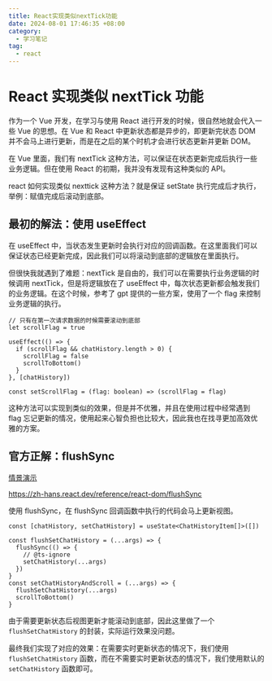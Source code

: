 ```yaml
---
title: React实现类似nextTick功能
date: 2024-08-01 17:46:35 +08:00
category:
  - 学习笔记
tag:
  - react
---
```


# React 实现类似 nextTick 功能

作为一个 Vue 开发，在学习与使用 React 进行开发的时候，很自然地就会代入一些 Vue 的思想。在 Vue 和 React 中更新状态都是异步的，即更新完状态 DOM 并不会马上进行更新，而是在之后的某个时机才会进行状态更新并更新 DOM。

在 Vue 里面，我们有 nextTick 这种方法，可以保证在状态更新完成后执行一些业务逻辑。但在使用 React 的初期，我并没有发现有这种类似的 API。

react 如何实现类似 nexttick 这种方法？就是保证 setState 执行完成后才执行，举例：赋值完成后滚动到底部。

## 最初的解法：使用 useEffect

在 useEffect 中，当状态发生更新时会执行对应的回调函数。在这里面我们可以保证状态已经更新完成，因此我们可以将滚动到底部的逻辑放在里面执行。

但很快我就遇到了难题：nextTick 是自由的，我们可以在需要执行业务逻辑的时候调用 nextTick，但是将逻辑放在了 useEffect 中，每次状态更新都会触发我们的业务逻辑。在这个时候，参考了 gpt 提供的一些方案，使用了一个 flag 来控制业务逻辑的执行。

```tsx
// 只有在第一次请求数据的时候需要滚动到底部
let scrollFlag = true

useEffect(() => {
  if (scrollFlag && chatHistory.length > 0) {
    scrollFlag = false
    scrollToBottom()
  }
}, [chatHistory])

const setScrollFlag = (flag: boolean) => (scrollFlag = flag)
```

这种方法可以实现到类似的效果，但是并不优雅，并且在使用过程中经常遇到 flag 忘记更新的情况，使用起来心智负担也比较大，因此我也在找寻更加高效优雅的方案。

## 官方正解：flushSync

[情景演示](https://zh-hans.react.dev/learn/manipulating-the-dom-with-refs#flushing-state-updates-synchronously-with-flush-sync)

https://zh-hans.react.dev/reference/react-dom/flushSync

使用 flushSync，在 flushSync 回调函数中执行的代码会马上更新视图。

```tsx
const [chatHistory, setChatHistory] = useState<ChatHistoryItem[]>([])

const flushSetChatHistory = (...args) => {
  flushSync(() => {
    // @ts-ignore
    setChatHistory(...args)
  })
}
const setChatHistoryAndScroll = (...args) => {
  flushSetChatHistory(...args)
  scrollToBottom()
}
```

由于需要更新状态后视图更新才能滚动到底部，因此这里做了一个 `flushSetChatHistory` 的封装，实际运行效果没问题。

最终我们实现了对应的效果：在需要实时更新状态的情况下，我们使用 `flushSetChatHistory` 函数，而在不需要实时更新状态的情况下，我们使用默认的 `setChatHistory` 函数即可。
